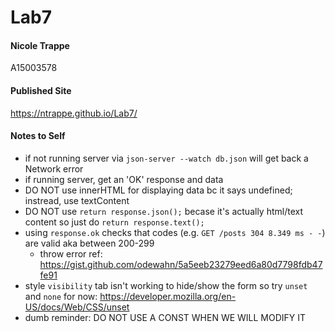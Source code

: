 # Lab7
#### Nicole Trappe
A15003578

#### Published Site
https://ntrappe.github.io/Lab7/

#### Notes to Self
- if not running server via `json-server --watch db.json` will get back a Network error
- if running server, get an 'OK' response and data
- DO NOT use innerHTML for displaying data bc it says undefined; instread, use textContent
- DO NOT use `return response.json();` becase it's actually html/text content so just do `return response.text();`
- using `response.ok` checks that codes (e.g. `GET /posts 304 8.349 ms - -`) are valid aka between 200-299
  - throw error ref: https://gist.github.com/odewahn/5a5eeb23279eed6a80d7798fdb47fe91
- style `visibility` tab isn't working to hide/show the form so try `unset` and `none` for now: https://developer.mozilla.org/en-US/docs/Web/CSS/unset
- dumb reminder: DO NOT USE A CONST WHEN WE WILL MODIFY IT